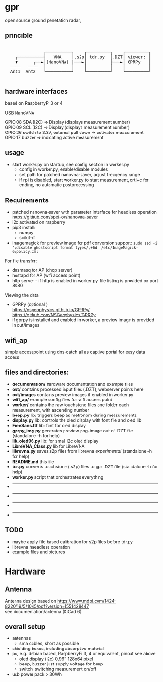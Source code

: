 # gpr
open source ground penetation radar, 

## princible
<pre>
<!-- language: lang-none -->  
               ┌──────────┐    ┌─────────┐    ┌─────────┐  
    ┌──────────┤   VNA    │.s2p│ tdr.py  │.DZT│ viewer: │   
    ▼      ┌──►│(NanoVNA) |───►│         ├───►│ GPRPy   │   
  ────   ────  │          │    │         │    │         │   
  Ant1  Ant2   └──────────┘    └─────────┘    └─────────┘   
 
</pre>
## hardware interfaces
based on RaspberryPi 3 or 4

USB 		NanoVNA

GPIO 08 	SDA (I2C)  => Display (displays measurement number)  
GPIO 09 	SCL (I2C)  => Display (displays measurement number)  
GPIO 26		switch to 3.3V, external pull down => activates measurement   
GPIO 17		buzzer  => indicating active measurement  

## usage
- start worker.py on startup, see config section in worker.py
  - config in worker.py, enable/disable modules
  - set path for patched nanovna-saver, adjust freuqency range
  - if rpi is disabled, start worker.py to start measurement, crtl+c for ending, no automatic postprocessing

## Requirements
- patched nanovna-saver with parameter interface for headless operation 
	https://github.com/spel-oe/nanovna-saver  
- i2c activated on raspberry  
- pip3 install: 
  - numpy 
  - scikit-rf  
- imagemagick for preview image 
     for pdf conversion support: `sudo sed -i '/disable ghostscript format types/,+6d' /etc/ImageMagick-6/policy.xml`

For file transfer:  
- dnsmasq for AP  (dhcp server)
- hostapd for AP  (wifi access point)
- http server - if http is enabled in worker.py, file listing is provided on port 8080

Viewing the data  
- GPRPy (optional )  
	https://nsgeophysics.github.io/GPRPy/  
	https://github.com/NSGeophysics/GPRPy  
- if gprpy is installed and enabled in worker, a preview image is provided in out/images

	       	
## wifi_ap
simple accesspoint using dns-catch all as captive portal for easy data access



## files and directories:
- **documentation/** hardware documentation and example files
- **out/** contains processed input files (.DZT), webserver points here
- **out/images** contains preview images if enabled in worker.py
- **wifi_ap/** example config files for wifi access point 
- **worker/** contains the raw touchstone files one folder each measurement, with ascending number
- **beep.py** lib: triggers beep as metronom during measurements
- **display.py** lib: controls the oled display with font file and oled lib
- **FreeSans.ttf** lib: font for oled display
- **gprpy_img.py** generates preview png-image out of .DZT file (standalone -h for help)
- **lib_oled96.py** lib: for small i2c oled display
- **LibreVNA_Class.py** lib for LibreVNA
- **librevna.py** saves s2p files from librevna _experimental_ (standalone -h for help)
- **README.md** this file
- **tdr.py** converts touchstone (.s2p) files to gpr .DZT file (standalone -h for help)
- **worker.py** script that orchestrates everything
- ****
- ****
- ****
- ****


## TODO
- maybe apply file based calibration for s2p files before tdr.py
- librevna haeadless operation
- example files and pictures



# Hardware 
## Antenna 
Antenna design based on https://www.mdpi.com/1424-8220/19/5/1045/pdf?version=1551428447  
see documentation/antenna (KiCad 6)  

## overall setup

- antennas
  - sma cables, short as possible
- shielding boxes, including absorptive material
- pc, e.g. debian based, RaspberryPi 3, 4 or equivalent, pinout see above
  - oled display (i2c) 0,96'' 128x64 pixel
  - beep, buzzer just supply voltage for beep
  - switch, switching measurement on/off  
- usb power pack > 30Wh


